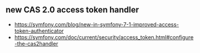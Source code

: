 ##  new CAS 2.0 access token handler
- https://symfony.com/blog/new-in-symfony-7-1-improved-access-token-authenticator
- https://symfony.com/doc/current/security/access_token.html#configure-the-cas2handler